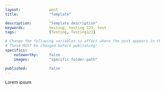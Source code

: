 ```yaml
---
layout:             post
title:              "Template"

description:        "Template description"
keywords:           testing, testing 123, test
tags:               [Testing, Testing123]

# Change the following variables to affect where the post appears in the tile layout, and where images are pulled from.
# These MUST be changed before publishing!
specifics:
    noteworthy:     false
    images:         "specific-folder-path"

published:          false
---
```


Lorem ipsum

